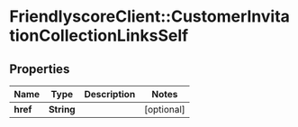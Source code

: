 # FriendlyscoreClient::CustomerInvitationCollectionLinksSelf

## Properties
Name | Type | Description | Notes
------------ | ------------- | ------------- | -------------
**href** | **String** |  | [optional] 


